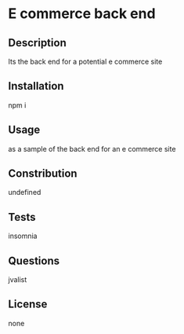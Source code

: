 # E commerce back end

## Description
Its the back end for a potential e commerce site

## Installation
npm i

## Usage
as a sample of the back end for an e commerce site

## Constribution
undefined

## Tests
insomnia

## Questions
jvalist

## License
none
    